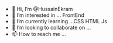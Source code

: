 - 👋 Hi, I’m @HussainEkram
- 👀 I’m interested in ... FrontEnd 
- 🌱 I’m currently learning ...CSS HTML Js
- 💞️ I’m looking to collaborate on ...
- 📫 How to reach me ...

<!---
HussainEkram/HussainEkram is a ✨ special ✨ repository because its `README.md` (this file) appears on your GitHub profile.
You can click the Preview link to take a look at your changes.
--->
